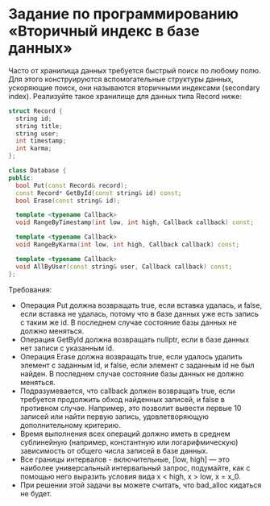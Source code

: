 # Задание по программированию «Вторичный индекс в базе данных»

Часто от хранилища данных требуется быстрый поиск по любому полю. Для этого конструируются вспомогательные структуры данных, ускоряющие поиск, они называются вторичными индексами (secondary index). Реализуйте такое хранилище для данных типа Record ниже:

```cpp
struct Record {
  string id;
  string title;
  string user;
  int timestamp;
  int karma;
};

class Database {
public:
  bool Put(const Record& record);
  const Record* GetById(const string& id) const;
  bool Erase(const string& id);

  template <typename Callback>
  void RangeByTimestamp(int low, int high, Callback callback) const;

  template <typename Callback>
  void RangeByKarma(int low, int high, Callback callback) const;

  template <typename Callback>
  void AllByUser(const string& user, Callback callback) const;
};
```

Требования:
- Операция Put должна возвращать true, если вставка удалась, и false, если вставка не удалась, потому что в базе данных уже есть запись с таким же id. В последнем случае состояние базы данных не должно меняться.
- Операция GetById должна возвращать nullptr, если в базе данных нет записи с указанным id.
- Операция Erase должна возвращать true, если удалось удалить элемент с заданным id, и false, если элемент с заданным id не был найден. В последнем случае состояние базы данных не должно меняться.
- Подразумевается, что callback должен возвращать true, если требуется продолжить обход найденных записей, и false в противном случае. Например, это позволит вывести первые 10 записей или найти первую запись, удовлетворяющую дополнительному критерию.
- Время выполнения всех операций должно иметь в среднем сублинейную (например, константную или логарифмическую) зависимость от общего числа записей в базе данных.
- Все границы интервалов - включительные, [low, high] — это наиболее универсальный интервальный запрос, подумайте, как с помощью него выразить условия вида x < high, x > low, x = x_0.
- При решении этой задачи вы можете считать, что bad_alloc кидаться не будет.
